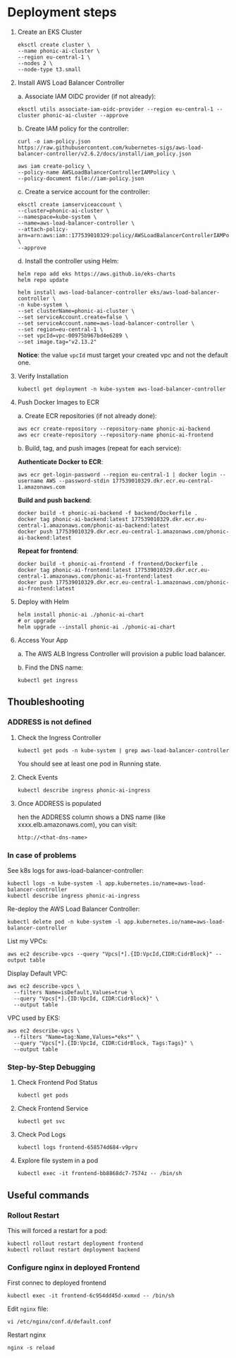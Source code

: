 # Deployment steps

1. Create an EKS Cluster

   ```
   eksctl create cluster \
   --name phonic-ai-cluster \
   --region eu-central-1 \
   --nodes 2 \
   --node-type t3.small
   ```

2. Install AWS Load Balancer Controller

   a. Associate IAM OIDC provider (if not already):

   ```
   eksctl utils associate-iam-oidc-provider --region eu-central-1 --cluster phonic-ai-cluster --approve
   ```

   b. Create IAM policy for the controller:

   ```
   curl -o iam-policy.json https://raw.githubusercontent.com/kubernetes-sigs/aws-load-balancer-controller/v2.6.2/docs/install/iam_policy.json

   aws iam create-policy \
   --policy-name AWSLoadBalancerControllerIAMPolicy \
   --policy-document file://iam-policy.json
   ```

   c. Create a service account for the controller:

   ```
   eksctl create iamserviceaccount \
   --cluster=phonic-ai-cluster \
   --namespace=kube-system \
   --name=aws-load-balancer-controller \
   --attach-policy-arn=arn:aws:iam::177539010329:policy/AWSLoadBalancerControllerIAMPolicy \
   --approve
   ```

   d. Install the controller using Helm:

   ```
   helm repo add eks https://aws.github.io/eks-charts
   helm repo update

   helm install aws-load-balancer-controller eks/aws-load-balancer-controller \
   -n kube-system \
   --set clusterName=phonic-ai-cluster \
   --set serviceAccount.create=false \
   --set serviceAccount.name=aws-load-balancer-controller \
   --set region=eu-central-1 \
   --set vpcId=vpc-00975b967bd4e6289 \
   --set image.tag="v2.13.2"
   ```

   **Notice**: the value `vpcId` must target your created vpc and not the default one.

3. Verify Installation

   ```
   kubectl get deployment -n kube-system aws-load-balancer-controller
   ```

4. Push Docker Images to ECR

   a. Create ECR repositories (if not already done):

   ```
   aws ecr create-repository --repository-name phonic-ai-backend
   aws ecr create-repository --repository-name phonic-ai-frontend
   ```

   b. Build, tag, and push images (repeat for each service):

   **Authenticate Docker to ECR**:

   ```
   aws ecr get-login-password --region eu-central-1 | docker login --username AWS --password-stdin 177539010329.dkr.ecr.eu-central-1.amazonaws.com
   ```

   **Build and push backend**:

   ```
   docker build -t phonic-ai-backend -f backend/Dockerfile .
   docker tag phonic-ai-backend:latest 177539010329.dkr.ecr.eu-central-1.amazonaws.com/phonic-ai-backend:latest
   docker push 177539010329.dkr.ecr.eu-central-1.amazonaws.com/phonic-ai-backend:latest
   ```

   **Repeat for frontend**:

   ```
   docker build -t phonic-ai-frontend -f frontend/Dockerfile .
   docker tag phonic-ai-frontend:latest 177539010329.dkr.ecr.eu-central-1.amazonaws.com/phonic-ai-frontend:latest
   docker push 177539010329.dkr.ecr.eu-central-1.amazonaws.com/phonic-ai-frontend:latest
   ```

5. Deploy with Helm

   ```
   helm install phonic-ai ./phonic-ai-chart
   # or upgrade
   helm upgrade --install phonic-ai ./phonic-ai-chart
   ```

6. Access Your App

   a. The AWS ALB Ingress Controller will provision a public load balancer.

   b. Find the DNS name:

   ```
   kubectl get ingress
   ```

## Thoubleshooting

### ADDRESS is not defined

1. Check the Ingress Controller

   ```
   kubectl get pods -n kube-system | grep aws-load-balancer-controller
   ```

   You should see at least one pod in Running state.

2. Check Events

   ```
   kubectl describe ingress phonic-ai-ingress
   ```

3. Once ADDRESS is populated

   hen the ADDRESS column shows a DNS name (like xxxx.elb.amazonaws.com), you can visit:

   ```
   http://<that-dns-name>
   ```

### In case of problems

See k8s logs for aws-load-balancer-controller:

```
kubectl logs -n kube-system -l app.kubernetes.io/name=aws-load-balancer-controller
kubectl describe ingress phonic-ai-ingress
```

Re-deploy the AWS Load Balancer Controller:

```
kubectl delete pod -n kube-system -l app.kubernetes.io/name=aws-load-balancer-controller
```

List my VPCs:

```
aws ec2 describe-vpcs --query "Vpcs[*].{ID:VpcId,CIDR:CidrBlock}" --output table
```

Display Default VPC:

```
aws ec2 describe-vpcs \
  --filters Name=isDefault,Values=true \
  --query "Vpcs[*].{ID:VpcId, CIDR:CidrBlock}" \
  --output table
```

VPC used by EKS:

```
aws ec2 describe-vpcs \
  --filters "Name=tag:Name,Values=*eks*" \
  --query "Vpcs[*].{ID:VpcId, CIDR:CidrBlock, Tags:Tags}" \
  --output table
```

### Step-by-Step Debugging

1. Check Frontend Pod Status

   ```
   kubectl get pods
   ```

2. Check Frontend Service

   ```
   kubectl get svc
   ```

3. Check Pod Logs

   ```
   kubectl logs frontend-658574d684-v9prv
   ```

4. Explore file system in a pod

   ```
   kubectl exec -it frontend-bb8868dc7-7574z -- /bin/sh
   ```

## Useful commands

### Rollout Restart

This will forced a restart for a pod:

```
kubectl rollout restart deployment frontend
kubectl rollout restart deployment backend
```

### Configure nginx in deployed Frontend

First connec to deployed frontend

```
kubectl exec -it frontend-6c954dd45d-xxmxd -- /bin/sh
```

Edit `nginx` file:

```
vi /etc/nginx/conf.d/default.conf
```

Restart nginx

```
nginx -s reload
```
